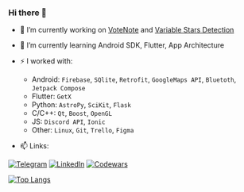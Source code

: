### Hi there 👋

- 🔭 I’m currently working on [VoteNote](https://github.com/votenote) and [Variable Stars Detection](https://github.com/stars-detection)
- 🌱 I’m currently learning Android SDK, Flutter, App Architecture
- ⚡ I worked with:
  - Android: `Firebase`, `SQlite`, `Retrofit`, `GoogleMaps API`, `Bluetoth`, `Jetpack Compose`
  - Flutter: `GetX `
  - Python: `AstroPy`, `SciKit`, `Flask`
  - C/C++: `Qt`, `Boost`, `OpenGL`
  - JS: `Discord API`, `Ionic`
  - Other: `Linux`, `Git`, `Trello`, `Figma`
  
- 📫 Links:

[![Telegram](https://img.shields.io/badge/Telegram-2CA5E0?style=for-the-badge&logo=telegram&logoColor=white)](https://t.me/OwlCodR)
[![LinkedIn](https://img.shields.io/badge/linkedin-%230077B5.svg?style=for-the-badge&logo=linkedin&logoColor=white)](https://linkedin.com/in/max-levkin/)
[![Codewars](https://img.shields.io/badge/Codewars-B1361E?style=for-the-badge&logo=codewars&logoColor=white)](https://www.codewars.com/users/OwlCodR)

[![Top Langs](https://github-readme-stats.vercel.app/api/top-langs/?username=owlcodr&layout=compact&theme=vue-dark&hide_border=true)](https://github.com/anuraghazra/github-readme-stats)
